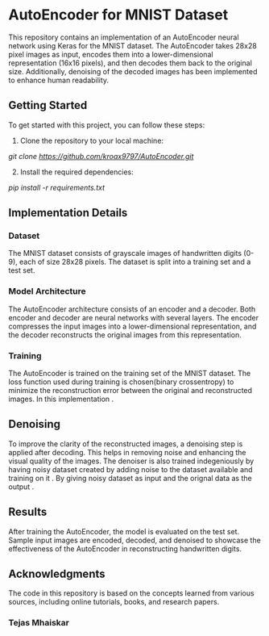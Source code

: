 # AutoEncoder for MNIST Dataset

This repository contains an implementation of an AutoEncoder neural network using Keras for the MNIST dataset. The AutoEncoder takes 28x28 pixel images as input, encodes them into a lower-dimensional representation (16x16 pixels), and then decodes them back to the original size. Additionally, denoising of the decoded images has been implemented to enhance human readability.

## Getting Started

To get started with this project, you can follow these steps:

1. Clone the repository to your local machine:

*git clone https://github.com/kroax9797/AutoEncoder.git*

2. Install the required dependencies:

*pip install -r requirements.txt*

## Implementation Details
### Dataset
The MNIST dataset consists of grayscale images of handwritten digits (0-9), each of size 28x28 pixels. The dataset is split into a training set and a test set.

### Model Architecture
The AutoEncoder architecture consists of an encoder and a decoder. Both encoder and decoder are neural networks with several layers. The encoder compresses the input images into a lower-dimensional representation, and the decoder reconstructs the original images from this representation.

### Training
The AutoEncoder is trained on the training set of the MNIST dataset. The loss function used during training is chosen(binary crossentropy) to minimize the reconstruction error between the original and reconstructed images. In this implementation .

## Denoising
To improve the clarity of the reconstructed images, a denoising step is applied after decoding. This helps in removing noise and enhancing the visual quality of the images. The denoiser is also trained indegeniously by having noisy dataset created by adding noise to the dataset available and training on it . By giving noisy dataset as input and the orignal data as the output .

## Results
After training the AutoEncoder, the model is evaluated on the test set. Sample input images are encoded, decoded, and denoised to showcase the effectiveness of the AutoEncoder in reconstructing handwritten digits.

## Acknowledgments
The code in this repository is based on the concepts learned from various sources, including online tutorials, books, and research papers.

### Tejas Mhaiskar
